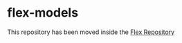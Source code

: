 # flex-models

This repository has been moved inside the [Flex Repository](https://github.com/ddnexus/flex)
